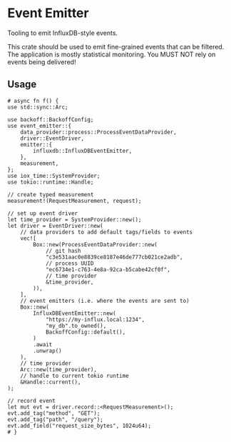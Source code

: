 # Event Emitter
Tooling to emit InfluxDB-style events.

This crate should be used to emit fine-grained events that can be filtered. The application is mostly statistical
monitoring. You MUST NOT rely on events being delivered!

## Usage

```no_run
# async fn f() {
use std::sync::Arc;

use backoff::BackoffConfig;
use event_emitter::{
    data_provider::process::ProcessEventDataProvider,
    driver::EventDriver,
    emitter::{
        influxdb::InfluxDBEventEmitter,
    },
    measurement,
};
use iox_time::SystemProvider;
use tokio::runtime::Handle;

// create typed measurement
measurement!(RequestMeasurement, request);

// set up event driver
let time_provider = SystemProvider::new();
let driver = EventDriver::new(
    // data providers to add default tags/fields to events
    vec![
        Box::new(ProcessEventDataProvider::new(
            // git hash
            "c3e531aac0e8839ce8187e46de777cb021ce2adb",
            // process UUID
            "ec6734e1-c763-4e8a-92ca-b5cabe42cf0f",
            // time provider
            &time_provider,
        )),
    ],
    // event emitters (i.e. where the events are sent to)
    Box::new(
        InfluxDBEventEmitter::new(
            "https://my-influx.local:1234",
            "my_db".to_owned(),
            BackoffConfig::default(),
        )
        .await
        .unwrap()
    ),
    // time provider
    Arc::new(time_provider),
    // handle to current tokio runtime
    &Handle::current(),
);

// record event
let mut evt = driver.record::<RequestMeasurement>();
evt.add_tag("method", "GET");
evt.add_tag("path", "/query");
evt.add_field("request_size_bytes", 1024u64);
# }
```
